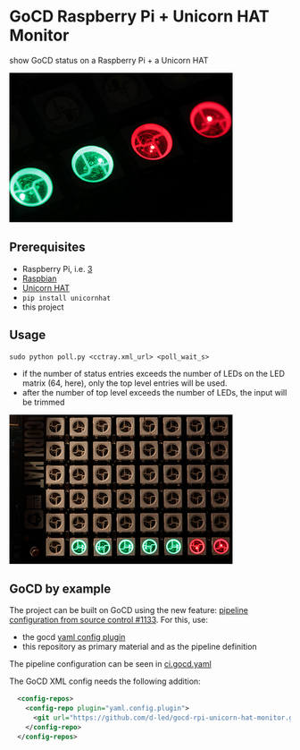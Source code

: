 # GoCD Raspberry Pi + Unicorn HAT Monitor

show GoCD status on a Raspberry Pi + a Unicorn HAT

![LEDs](img/leds.jpg)

## Prerequisites

- Raspberry Pi, i.e. [3](https://www.raspberrypi.org/products/raspberry-pi-3-model-b/)
- [Raspbian](https://www.raspberrypi.org/downloads/raspbian/)
- [Unicorn HAT](https://shop.pimoroni.de/products/unicorn-hat)
- `pip install unicornhat`
- this project

## Usage

```
sudo python poll.py <cctray.xml_url> <poll_wait_s>
```

- if the number of status entries exceeds the number of LEDs on the LED matrix (64, here), only the top level entries will be used.
- after the number of top level exceeds the number of LEDs, the input will be trimmed

![quick feedback](img/quick_feedback.jpg)

## GoCD by example

The project can be built on GoCD using the new feature: [pipeline configuration from source control #1133](https://github.com/gocd/gocd/issues/1133). For this, use:

- the gocd [yaml config plugin](https://github.com/tomzo/gocd-yaml-config-plugin/releases)
- this repository as primary material and as the pipeline definition

The pipeline configuration can be seen in [ci.gocd.yaml](ci.gocd.yaml)

The GoCD XML config needs the following addition:

```xml
  <config-repos>
    <config-repo plugin="yaml.config.plugin">
      <git url="https://github.com/d-led/gocd-rpi-unicorn-hat-monitor.git" />
    </config-repo>
  </config-repos>
```
